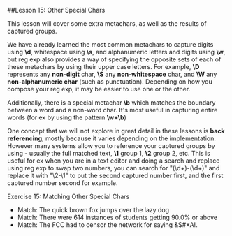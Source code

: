 ##Lesson 15: Other Special Chars

This lesson will cover some extra metachars, as well as the results of captured groups.

We have already learned the most common metachars to capture digits using **\d**, whitespace using **\s**, and alphanumeric letters and digits using **\w**, but reg exp also provides a way of specifying the opposite sets of each of these metachars by using their upper case letters. For example, **\D** represents any **non-digit** char, **\S** any **non-whitespace** char, and **\W** any **non-alphanumeric char** (such as punctuation). Depending on how you  compose your reg exp, it may be easier to use one or the other.

Additionally, there is a special metachar **\b** which matches the boundary between a word and a non-word char. It's most useful in capturing entire words (for ex by using the pattern **\w+\b**)

One concept that we will not explore in great detail in these lessons is **back referencing**, mostly because it varies depending on the implementation. However many systems allow you to reference your captured groups by using **\-** usually the full matched text, **\1** group 1, **\2** group 2, etc. This is useful for ex when you are in a text editor and doing a search and replace using reg exp to swap two numbers, you can search for "(\d+)-(\d+)" and replace it with "\2-\1" to put the second captured number first, and the first captured number second for example.

Exercise 15: Matching Other Special Chars
- Match: The quick brown fox jumps over the lazy dog
- Match: There were 614 instances of students getting 90.0% or above
- Match: The FCC had to censor the network for saying &$#*A!.
